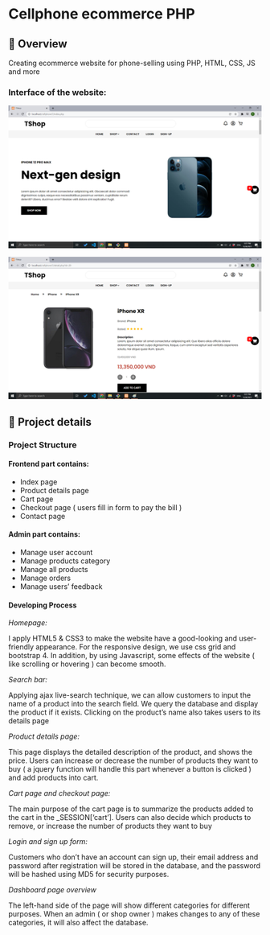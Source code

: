 
# Cellphone ecommerce PHP
## 📑 Overview
Creating ecommerce website for phone-selling using PHP, HTML, CSS, JS and more

### Interface of the website:

![alt](https://github.com/TrietTran1701/Cellphone-ecommerce-php/blob/main/web_img/img1.png)

![alt](https://github.com/TrietTran1701/Cellphone-ecommerce-php/blob/main/web_img/img2.png)


## 🔎 Project details

### Project Structure
#### Frontend part contains:
+ Index page
+ Product details page
+ Cart page
+ Checkout page ( users fill in form to pay the bill )
+ Contact page
#### Admin part contains:
+ Manage user account
+ Manage products category
+ Manage all products
+ Manage orders
+ Manage users’ feedback


#### Developing Process
*Homepage:*

I apply HTML5 & CSS3 to make the website have a good-looking and user-friendly appearance. For the responsive design, we use css grid and bootstrap 4. In addition, by using Javascript, some effects of the website ( like scrolling or hovering ) can become smooth.


*Search bar:*

Applying ajax live-search technique, we can allow customers to input the name of a product into the search field. We query the database and display the product if it exists. Clicking on the product’s name also takes users to its details page

*Product details page:*

This page displays the detailed description of the product, and shows the price. Users can increase or decrease the number of products they want to buy ( a jquery function will handle this part whenever a button is clicked ) and add products into cart.

*Cart page and checkout page:*

The main purpose of the cart page is to summarize the products added to the cart in the _SESSION[‘cart’]. Users can also decide which products to remove, or increase the number of products they want to buy


*Login and sign up form:*

Customers who don’t have an account can sign up, their email address and password after registration will be stored in the database, and the password will be hashed using MD5 for security purposes.

*Dashboard page overview*

The left-hand side of the page will show different categories for different purposes. When an admin ( or shop owner ) makes changes to any of these categories, it will also affect the database.
